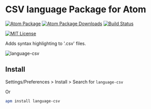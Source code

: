 # CSV language Package for Atom

[![Atom Package](https://img.shields.io/apm/v/language-csv.svg)](https://atom.io/packages/language-csv)
[![Atom Package Downloads](https://img.shields.io/apm/dm/language-csv.svg)](https://atom.io/packages/language-csv)
[![Build Status](https://travis-ci.org/ldez/atom-language-csv.svg?branch=master)](https://travis-ci.org/ldez/atom-language-csv)
<!-- TODO [![Build status](https://ci.appveyor.com/api/projects/status/ihdjm0rm9mkxasl3?svg=true)](https://ci.appveyor.com/project/ldez/atom-language-csv) -->
[![MIT License](http://img.shields.io/badge/license-MIT-blue.svg?style=flat)](https://github.com/ldez/atom-language-csv/blob/master/LICENSE.md)

Adds syntax highlighting to '.csv' files.

![language-csv](https://cloud.githubusercontent.com/assets/5674651/15268371/50fe90c4-19dc-11e6-8cff-6d59b637b02e.png)

## Install

Settings/Preferences > Install > Search for `language-csv`

Or

```bash
apm install language-csv
```
